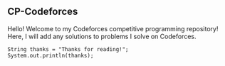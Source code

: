 ## CP-Codeforces

Hello! Welcome to my Codeforces competitive programming repository! Here, I will add any solutions to problems I solve on Codeforces.

```
String thanks = "Thanks for reading!";
System.out.println(thanks);
```
